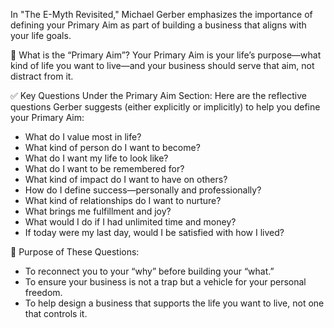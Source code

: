 In "The E-Myth Revisited," Michael Gerber emphasizes the importance of defining your Primary Aim as part of building a business that aligns with your life goals.

🎯 What is the “Primary Aim”?
Your Primary Aim is your life’s purpose—what kind of life you want to live—and your business should serve that aim, not distract from it.

✅ Key Questions Under the Primary Aim Section:
Here are the reflective questions Gerber suggests (either explicitly or implicitly) to help you define your Primary Aim:

- What do I value most in life? 
- What kind of person do I want to become? 
- What do I want my life to look like? 
- What do I want to be remembered for? 
- What kind of impact do I want to have on others? 
- How do I define success—personally and professionally? 
- What kind of relationships do I want to nurture? 
- What brings me fulfillment and joy? 
- What would I do if I had unlimited time and money? 
- If today were my last day, would I be satisfied with how I lived?

🧭 Purpose of These Questions:
- To reconnect you to your “why” before building your “what.”
- To ensure your business is not a trap but a vehicle for your personal freedom.
- To help design a business that supports the life you want to live, not one that controls it.
